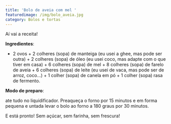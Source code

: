 ```yaml
---
title: 'Bolo de aveia com mel '
featuredimage: /img/bolo_aveia.jpg
category: Bolos e tortas
---
```

Aí vai a receita!

**Ingredientes**:

* 2 ovos + 2 colheres (sopa) de manteiga (eu usei a ghee, mas pode ser outra) + 2 colheres (sopa) de óleo (eu usei coco, mas adapte com o que tiver em casa) + 6 colheres (sopa) de mel + 8 colheres (sopa) de farelo de aveia + 6 colheres (sopa) de leite (eu usei de vaca, mas pode ser de arroz, coco...) + 1 colher (sopa) de canela em pó + 1 colher (sopa) rasa de fermento.

**Modo de preparo**:

ate tudo no liquidificador. Preaqueça o forno por 15 minutos e em forma pequena e untada levar o bolo ao forno a 180 graus por 30 minutos.

E está pronto! Sem açúcar, sem farinha, sem frescura!
